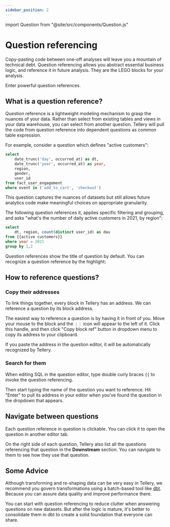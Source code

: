 ```yaml
---
sidebar_position: 2
---
```


import Question from "@site/src/components/Question.js"


# Question referencing


Copy-pasting code between one-off analyses will leave you a mountain of technical debt. Question referencing allows you abstract essential business logic, and reference it in future analysis. They are the LEGO blocks for your analysis. 


Enter powerful question references.


## What is a question reference?


Question reference is a lightweight modeling mechanism to grasp the nuances of your data. Rather than select from existing tables and views in your data warehouse, you can select from another question. Tellery will pull the code from question reference into dependent questions as common table expression.


For example, consider a question which defines "active customers": 


<Question name="active customers">

```sql
select
    date_trunc('day', occurred_at) as dt,
    date_trunc('year', occurred_at) as year,
    region,
    gender,
    user_id
from fact_user_engagement
where event in ('add_to_cart', 'checkout')
```
</Question>


This question captures the nuances of datasets but still allows future analytics code make meaningful choices on appropriate granularity.


The following question references it, applies specific filtering and grouping, and asks "what's the number of daily active customers in 2021, by region":


<Question name="the number of daily active customers in 2021, by region">

```sql
select
    dt, region, count(distinct user_id) as dau
from {{active customers}}
where year = 2021 
group by 1,2
```

</Question>


Question references show the title of question by default. You can recognize a question reference by the highlight:



## How to reference questions?


### Copy their addresses


To link things together, every block in Tellery has an address. We can reference a question by its block address. 


The easiest way to reference a question is by having it in front of you. Move your mouse to the block and the `⋮⋮` icon will appear to the left of it. Click this handle, and then click "Copy block ref" button in dropdown menu to copy its address to your clipboard.


If you paste the address in the question editor, it will be automatically recognized by Tellery.


### Search for them


When editing SQL in the question editor, type double curly braces `{{` to invoke the question referencing.


Then start typing the name of the question you want to reference. Hit "Enter" to pull its address in your editor when you’ve found the question in the dropdown that appears.


## Navigate between questions


Each question reference in question is clickable. You can click it to open the question in another editor tab.


On the right side of each question, Tellery also list all the questions referencing that question
in the **Downstream** section. You can navigate to them to see how they use that question.


## Some Advice


Although transforming and re-shaping data can be very easy in Tellery, we recommend you govern transformations using a batch-based tool like [dbt](https://www.getdbt.com/). Because you can assure data quality and improve performance there.


You can start with question referencing to reduce clutter when answering questions on new datasets. But after the logic is mature, it's better to consolidate them in dbt to create a solid foundation that everyone can share.

